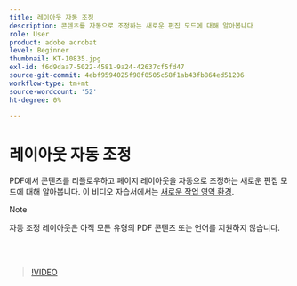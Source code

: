 ```yaml
---
title: 레이아웃 자동 조정
description: 콘텐츠를 자동으로 조정하는 새로운 편집 모드에 대해 알아봅니다
role: User
product: adobe acrobat
level: Beginner
thumbnail: KT-10835.jpg
exl-id: f6d9daa7-5022-4581-9a24-42637cf5fd47
source-git-commit: 4ebf9594025f98f0505c58f1ab43fb864ed51206
workflow-type: tm+mt
source-wordcount: '52'
ht-degree: 0%

---
```


# 레이아웃 자동 조정

PDF에서 콘텐츠를 리플로우하고 페이지 레이아웃을 자동으로 조정하는 새로운 편집 모드에 대해 알아봅니다. 이 비디오 자습서에서는 [새로운 작업 영역 환경](new-workspace.md).

>[!NOTE]
>
>자동 조정 레이아웃은 아직 모든 유형의 PDF 콘텐츠 또는 언어를 지원하지 않습니다.

<br> 

>[!VIDEO](https://video.tv.adobe.com/v/346975?quality=12&learn=on&hidetitle=true)

